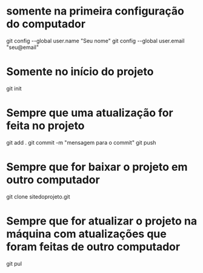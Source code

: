 # somente na primeira configuração do computador
git config --global user.name "Seu nome"
git config --global user.email "seu@email"

# Somente no início do projeto
git init

# Sempre  que uma atualização for feita no projeto 
git add .
git commit -m "mensagem para o commit"
git push

# Sempre que for baixar o projeto em outro computador
git clone sitedoprojeto.git

# Sempre que for atualizar o projeto na máquina com atualizações que foram feitas de outro computador
git pul                                                                                                                         